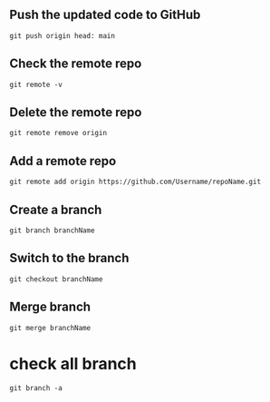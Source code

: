 ## Push the updated code to GitHub

```
git push origin head: main
```

## Check the remote repo

```
git remote -v
```

## Delete the remote repo

```
git remote remove origin
```

## Add a remote repo

```
git remote add origin https://github.com/Username/repoName.git
```


## Create a branch

```
git branch branchName
```

## Switch to the branch

```
git checkout branchName
```

## Merge branch

```
git merge branchName
```

# check all branch

```
git branch -a
```
